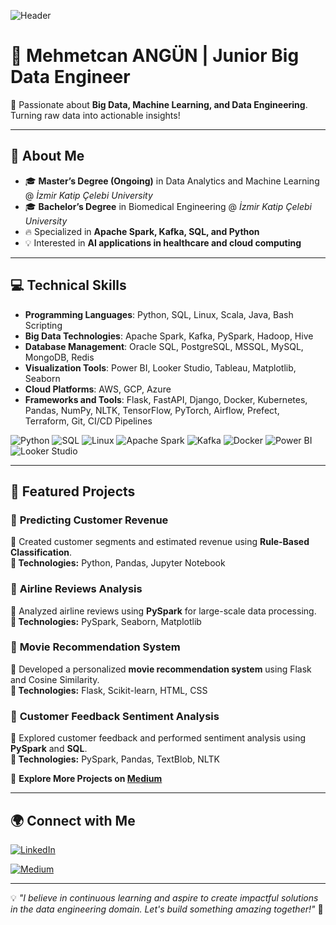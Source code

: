 ![Header](https://media3.giphy.com/media/v1.Y2lkPTc5MGI3NjExaDdodzI4bTFmOW9xbW03a21iYTNhNDA0aGhmNGVkejg4cTdrenI4ayZlcD12MV9pbnRlcm5hbF9naWZfYnlfaWQmY3Q9Zw/bGgsc5mWoryfgKBx1u/giphy.gif)

# 🌟 Mehmetcan ANGÜN | Junior Big Data Engineer  

🚀 Passionate about **Big Data, Machine Learning, and Data Engineering**. Turning raw data into actionable insights!  

---

## 📌 About Me
- 🎓 **Master’s Degree (Ongoing)** in Data Analytics and Machine Learning @ *İzmir Katip Çelebi University*
- 🎓 **Bachelor’s Degree** in Biomedical Engineering @ *İzmir Katip Çelebi University*
- 🔥 Specialized in **Apache Spark, Kafka, SQL, and Python**
- 💡 Interested in **AI applications in healthcare and cloud computing**

---

## 💻 Technical Skills

- **Programming Languages**: Python, SQL, Linux, Scala, Java, Bash Scripting
- **Big Data Technologies**: Apache Spark, Kafka, PySpark, Hadoop, Hive
- **Database Management**: Oracle SQL, PostgreSQL, MSSQL, MySQL, MongoDB, Redis
- **Visualization Tools**: Power BI, Looker Studio, Tableau, Matplotlib, Seaborn
- **Cloud Platforms**: AWS, GCP, Azure
- **Frameworks and Tools**: Flask, FastAPI, Django, Docker, Kubernetes, Pandas, NumPy, NLTK, TensorFlow, PyTorch, Airflow, Prefect, Terraform, Git, CI/CD Pipelines

![Python](https://img.shields.io/badge/Python-3776AB?style=for-the-badge&logo=python&logoColor=white) 
![SQL](https://img.shields.io/badge/SQL-4479A1?style=for-the-badge&logo=postgresql&logoColor=white)
![Linux](https://img.shields.io/badge/Linux-FCC624?style=for-the-badge&logo=linux&logoColor=black)
![Apache Spark](https://img.shields.io/badge/Apache%20Spark-FDB813?style=for-the-badge&logo=apachespark&logoColor=black)
![Kafka](https://img.shields.io/badge/Apache%20Kafka-231F20?style=for-the-badge&logo=apachekafka&logoColor=white)
![Docker](https://img.shields.io/badge/Docker-2496ED?style=for-the-badge&logo=docker&logoColor=white)
![Power BI](https://img.shields.io/badge/Power%20BI-F2C811?style=for-the-badge&logo=powerbi&logoColor=black)
![Looker Studio](https://img.shields.io/badge/Looker%20Studio-4285F4?style=for-the-badge&logo=looker&logoColor=white)

---

## 🚀 Featured Projects

### 🎯 **Predicting Customer Revenue**
📌 Created customer segments and estimated revenue using **Rule-Based Classification**.  
**🔹 Technologies:** Python, Pandas, Jupyter Notebook  

### 🎯 **Airline Reviews Analysis**
📌 Analyzed airline reviews using **PySpark** for large-scale data processing.  
**🔹 Technologies:** PySpark, Seaborn, Matplotlib  

### 🎯 **Movie Recommendation System**
📌 Developed a personalized **movie recommendation system** using Flask and Cosine Similarity.  
**🔹 Technologies:** Flask, Scikit-learn, HTML, CSS  

### 🎯 **Customer Feedback Sentiment Analysis**
📌 Explored customer feedback and performed sentiment analysis using **PySpark** and **SQL**.  
**🔹 Technologies:** PySpark, Pandas, TextBlob, NLTK  

🔗 **Explore More Projects on [Medium](https://medium.com/@Mehmtcnangn)**

---

## 🌍 Connect with Me

[![LinkedIn](https://media1.giphy.com/media/v1.Y2lkPTc5MGI3NjExY2FrMzdrYXIxZDVhamhoNzdncHF6MHNsazZqNTlwbWdod2djNjI2NyZlcD12MV9pbnRlcm5hbF9naWZfYnlfaWQmY3Q9Zw/CCPw50IMVRu0DVwd0A/giphy.gif)](https://www.linkedin.com/in/mehmetcan-angün-28353406-ma)

[![Medium](https://media3.giphy.com/media/v1.Y2lkPTc5MGI3NjExdXJ4czdzZ2cyOTMwb2hleXBxYWl1aWhwZzhjdjFxd3A2aDFyZXgwMSZlcD12MV9pbnRlcm5hbF9naWZfYnlfaWQmY3Q9Zw/Wq8i42KPEkv73G9Y4p/giphy.gif)](https://medium.com/@Mehmtcnangn)

---

💡 *"I believe in continuous learning and aspire to create impactful solutions in the data engineering domain. Let's build something amazing together!"* 🚀
